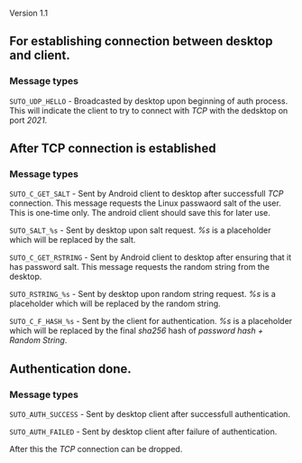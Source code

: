 Version 1.1

## For establishing connection between desktop and client.

### Message types

`SUTO_UDP_HELLO` - Broadcasted by desktop upon beginning of auth process. This will indicate the client to try to connect
with _TCP_ with the dedsktop on port _2021_.

## After TCP connection is established

### Message types

`SUTO_C_GET_SALT` - Sent by Android client to desktop after successfull _TCP_ connection. This message requests the 
Linux passwaord salt of the user. This is one-time only. The android client should save this for later use.

`SUTO_SALT_%s` - Sent by desktop upon salt request. _%s_ is a placeholder which will be replaced by the salt.

`SUTO_C_GET_RSTRING` - Sent by Android client to desktop after ensuring that it has password salt. This message requests
the random string from the desktop.

`SUTO_RSTRING_%s` - Sent by desktop upon random string request. _%s_ is a placeholder which will be replaced by the 
random string. 

`SUTO_C_F_HASH_%s` - Sent by the client for authentication. _%s_ is a placeholder which will be replaced by the final 
_sha256_ hash of _password hash + Random String_.

## Authentication done.

### Message types 

`SUTO_AUTH_SUCCESS` - Sent by desktop client after successfull authentication.

`SUTO_AUTH_FAILED` - Sent by desktop client after failure of authentication.

After this the _TCP_ connection can be dropped.
